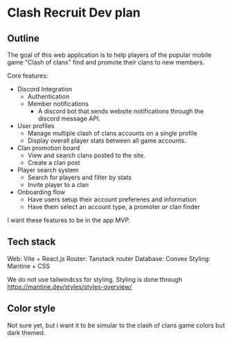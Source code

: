 # Clash Recruit Dev plan

## Outline

The goal of this web application is to help players of the popular mobile game "Clash of clans" find and promote their clans to new members.

Core features:

- Discord Integration
    - Authentication
    - Member notifications
        - A discord bot that sends website notifications through the discord message API.
- User profiles
    - Manage multiple clash of clans accounts on a single profile
    - Display overall player stats between all game accounts.
- Clan promotion board
    - View and search clans posted to the site.
    - Create a clan post
- Player search system
    - Search for players and filter by stats
    - Invite player to a clan
- Onboarding flow 
    - Have users setup their account preferenes and information
    - Have them select an account type, a promoter or clan finder

I want these features to be in the app MVP.

## Tech stack

Web: Vite + React.js
Router: Tanstack router
Database: Convex
Styling: Mantine + CSS

We do not use tailwindcss for styling. Styling is done through https://mantine.dev/styles/styles-overview/

## Color style

Not sure yet, but i want it to be simular to the clash of clans game colors but dark themed. 
